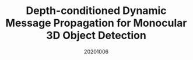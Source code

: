 ---
title: "Depth-conditioned Dynamic Message Propagation for Monocular 3D Object Detection"
date: 20201006
category: "vision"
author_list: "Li Wang, Liang Du, Xiaoqing Ye, Yanwei Fu, Guodong Guo, Xiangyang Xue, Jianfeng Feng, Li Zhang "
pub_in: "CVPR 2021"
---